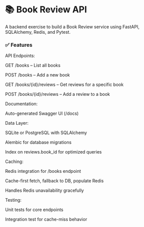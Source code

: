 # 📚 Book Review API 

A backend exercise to build a Book Review service using FastAPI, SQLAlchemy, Redis, and Pytest.

### ✅ Features
API Endpoints:

GET /books – List all books

POST /books – Add a new book

GET /books/{id}/reviews – Get reviews for a specific book

POST /books/{id}/reviews – Add a review to a book

Documentation:

Auto-generated Swagger UI (/docs)

Data Layer:

SQLite or PostgreSQL with SQLAlchemy

Alembic for database migrations

Index on reviews.book_id for optimized queries

Caching:

Redis integration for /books endpoint

Cache-first fetch, fallback to DB, populate Redis

Handles Redis unavailability gracefully

Testing:

Unit tests for core endpoints

Integration test for cache-miss behavior

